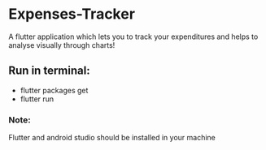 # Expenses-Tracker
A flutter application which lets you to track your expenditures and helps to analyse visually through charts!

## Run in terminal:
<ul>
  <li>flutter packages get</li>
  <li>flutter run</li>
</ul>

### Note:
<p>Flutter and android studio should be installed in your machine</p>
